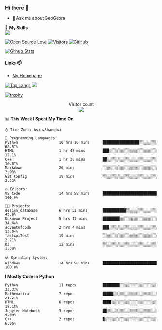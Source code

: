 ### Hi there 👋

<!--
**wuyudi/wuyudi** is a ✨ _special_ ✨ repository because its `README.md` (this file) appears on your GitHub profile.

Here are some ideas to get you started:

- 🔭 I’m currently working on ...
- 🌱 I’m currently learning ...
- 👯 I’m looking to collaborate on ...
- 🤔 I’m looking for help with ...

- 📫 How to reach me: ...
- 😄 Pronouns: ...
- ⚡ Fun fact: ...
-->

- 💬 Ask me about GeoGebra

🌟 **My Skills**  
![](https://img.shields.io/badge/-Python-3e74a2?style=flat-square&logo=Python&logoColor=fff)

[![Open Source Love](https://badges.frapsoft.com/os/v1/open-source.svg?v=103)](https://github.com/wuyudi/)
[![Visitors](https://visitor-badge.glitch.me/badge?page_id=wuyudi.wuyudi)](https://github.com/wuyudi/)
[![GitHub](https://img.shields.io/github/followers/wuyudi.svg?lable=GitHub&style=social)](https://github.com/wuyudi/)

[![Github Stats](https://github-readme-stats.vercel.app/api?username=wuyudi&show_icons=true)](https://github.com/wuyudi/)

#### Links 📫

* [My Homepage](https://wuyudi.github.io/blog/)

[![Top Langs](https://github-readme-stats.vercel.app/api/top-langs/?username=wuyudi&hide=HTML)](https://github.com/wuyudi/github-readme-stats)  ![](https://aster-readme.vercel.app/api/top-langs/?username=wuyudi&exclude_lang=html&layout=compact)

[![trophy](https://github-profile-trophy.vercel.app/?username=wuyudi&theme=onedark)](https://github.com/ryo-ma/github-profile-trophy)

<p align="center"> 
  Visitor count<br>
  <img src="https://profile-counter.glitch.me/wuyudi/count.svg" />
</p>

<!--START_SECTION:waka-->
📊 **This Week I Spent My Time On** 

```text
⌚︎ Time Zone: Asia/Shanghai

💬 Programming Languages: 
Python                   10 hrs 16 mins      █████████████████░░░░░░░░   68.57% 
HTML                     1 hr 48 mins        ███░░░░░░░░░░░░░░░░░░░░░░   12.1% 
C++                      1 hr 30 mins        ██░░░░░░░░░░░░░░░░░░░░░░░   10.07% 
Markdown                 26 mins             ░░░░░░░░░░░░░░░░░░░░░░░░░   2.93% 
Git Config               19 mins             ░░░░░░░░░░░░░░░░░░░░░░░░░   2.22%

🔥 Editors: 
VS Code                  14 hrs 58 mins      █████████████████████████   100.0%

🐱‍💻 Projects: 
design_database          6 hrs 51 mins       ███████████░░░░░░░░░░░░░░   45.8% 
Unknown Project          5 hrs 11 mins       ████████░░░░░░░░░░░░░░░░░   34.64% 
adventofcode             2 hrs 4 mins        ███░░░░░░░░░░░░░░░░░░░░░░   13.84% 
fastApiTest              19 mins             ░░░░░░░░░░░░░░░░░░░░░░░░░   2.21% 
OJ                       12 mins             ░░░░░░░░░░░░░░░░░░░░░░░░░   1.38%

💻 Operating System: 
Windows                  14 hrs 58 mins      █████████████████████████   100.0%

```

**I Mostly Code in Python** 

```text
Python                   11 repos            ████████░░░░░░░░░░░░░░░░░   33.33% 
Mathematica              7 repos             █████░░░░░░░░░░░░░░░░░░░░   21.21% 
HTML                     6 repos             ████░░░░░░░░░░░░░░░░░░░░░   18.18% 
Jupyter Notebook         3 repos             ██░░░░░░░░░░░░░░░░░░░░░░░   9.09% 
C++                      2 repos             █░░░░░░░░░░░░░░░░░░░░░░░░   6.06%

```



<!--END_SECTION:waka-->

